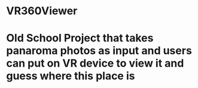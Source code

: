 # VR360Viewer
# Old School Project that takes panaroma photos as input and users can put on VR device to view it and guess where this place is
